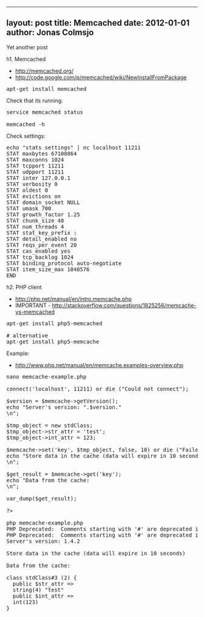 
---
layout: post
title: Memcached
date: 2012-01-01
author: Jonas Colmsjo
---

Yet another post





h1. Memcached

* http://memcached.org/
* http://code.google.com/p/memcached/wiki/NewInstallFromPackage


<pre>
apt-get install memcached
</pre>


Check that its running:
<pre>
service memcached status

memcached -h
</pre>

Check settings:
<pre>
echo "stats settings" | nc localhost 11211
STAT maxbytes 67108864
STAT maxconns 1024
STAT tcpport 11211
STAT udpport 11211
STAT inter 127.0.0.1
STAT verbosity 0
STAT oldest 0
STAT evictions on
STAT domain_socket NULL
STAT umask 700
STAT growth_factor 1.25
STAT chunk_size 48
STAT num_threads 4
STAT stat_key_prefix :
STAT detail_enabled no
STAT reqs_per_event 20
STAT cas_enabled yes
STAT tcp_backlog 1024
STAT binding_protocol auto-negotiate
STAT item_size_max 1048576
END
</pre>


h2. PHP client

* http://php.net/manual/en/intro.memcache.php
* IMPORTANT - http://stackoverflow.com/questions/1825256/memcache-vs-memcached

<pre>
apt-get install php5-memcached

# alternative
apt-get install php5-memcache
</pre>

Example:
* http://www.php.net/manual/en/memcache.examples-overview.php

<pre>
nano memcache-example.php

<?php

$memcache = new Memcache;
$memcache->connect('localhost', 11211) or die ("Could not connect");

$version = $memcache->getVersion();
echo "Server's version: ".$version."<br/>\n";

$tmp_object = new stdClass;
$tmp_object->str_attr = 'test';
$tmp_object->int_attr = 123;

$memcache->set('key', $tmp_object, false, 10) or die ("Failed to save data at the server");
echo "Store data in the cache (data will expire in 10 seconds)<br/>\n";

$get_result = $memcache->get('key');
echo "Data from the cache:<br/>\n";

var_dump($get_result);

?>

php memcache-example.php
PHP Deprecated:  Comments starting with '#' are deprecated in /etc/php5/cli/conf.d/imap.ini on line 1 in Unknown on line 0
PHP Deprecated:  Comments starting with '#' are deprecated in /etc/php5/cli/conf.d/mcrypt.ini on line 1 in Unknown on line 0
Server's version: 1.4.2<br/>
Store data in the cache (data will expire in 10 seconds)<br/>
Data from the cache:<br/>
class stdClass#3 (2) {
  public $str_attr =>
  string(4) "test"
  public $int_attr =>
  int(123)
}
</pre>
